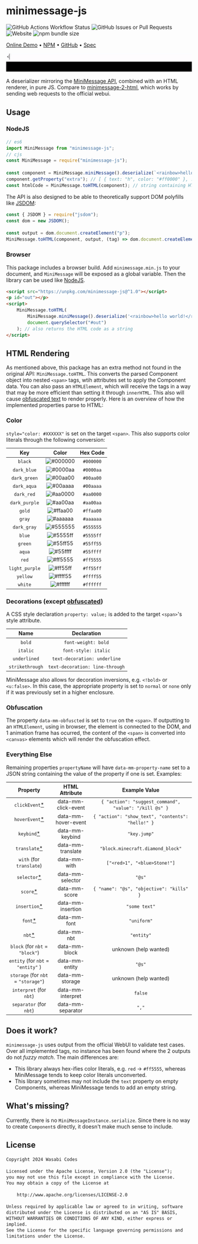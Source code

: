 # minimessage-js
![GitHub Actions Workflow Status](https://img.shields.io/github/actions/workflow/status/WasabiThumb/minimessage-js/node.js.yml)
![GitHub Issues or Pull Requests](https://img.shields.io/github/issues/WasabiThumb/minimessage-js)
![Website](https://img.shields.io/website?url=https%3A%2F%2Fwasabithumb.github.io%2Fminimessage-js%2F&label=demo)
![npm bundle size](https://img.shields.io/bundlephobia/min/minimessage-js)

[Online Demo](https://wasabithumb.github.io/minimessage-js/) &bull; [NPM](https://www.npmjs.com/package/minimessage-js) &bull; [GitHub](https://github.com/WasabiThumb/minimessage-js) &bull; [Spec](https://docs.advntr.dev/minimessage/format.html)

![Demo GIF](https://raw.githubusercontent.com/WasabiThumb/minimessage-js/master/doc/demo.gif)

A deserializer mirroring the [MiniMessage API](https://docs.advntr.dev/minimessage/api.html),
combined with an HTML renderer, in pure JS. 
Compare to [minimessage-2-html](https://www.npmjs.com/package/minimessage-2-html), which works by
sending web requests to the official webui.

## Usage
### NodeJS
```js
// es6
import MiniMessage from "minimessage-js";
// cjs
const MiniMessage = require("minimessage-js");

const component = MiniMessage.miniMessage().deserialize(`<rainbow>hello world!</rainbow>`);
component.getProperty("extra"); // [ { text: "h", color: "#ff0000" }, ... ]
const htmlCode = MiniMessage.toHTML(component); // string containing HTML code
```
The API is also designed to be able to theoretically support DOM polyfills like [JSDOM](https://www.npmjs.com/package/jsdom):
```js
const { JSDOM } = require("jsdom");
const dom = new JSDOM();

const output = dom.document.createElement("p");
MiniMessage.toHTML(component, output, (tag) => dom.document.createElement(tag));
```

### Browser
This package includes a browser build. Add ``minimessage.min.js`` to your document, and
``MiniMessage`` will be exposed as a global variable. Then the library can be used like
[NodeJS](#nodejs).
```html
<script src="https://unpkg.com/minimessage-js@^1.0"></script>
<p id="out"></p>
<script>
    MiniMessage.toHTML(
        MiniMessage.miniMessage().deserialize('<rainbow>hello world!</rainbow>'),
        document.querySelector("#out")
    ); // also returns the HTML code as a string
</script>
```

## HTML Rendering
As mentioned above, this package has an extra method not found in the original API:
``MiniMessage.toHTML``. This converts the parsed Component object into nested ``<span>`` tags,
wtih attributes set to apply the Component data. You can also pass an ``HTMLElement``, which will
receive the tags in a way that may be more efficient than setting it through ``innerHTML``. This also will
cause [obfuscated text](#obfuscation) to render properly. Here is an overview of how the implemented
properties parse to HTML:

### Color
``style="color: #XXXXXX"`` is set on the target `<span>`. This also supports color literals
through the following conversion:

| Key              | Color                                                    | Hex Code    |
| :--------------: | :------------------------------------------------------: | :---------: |
| ``black``        | ![#000000](https://placehold.co/15x15/000000/000000.svg) | ``#000000`` |
| ``dark_blue``    | ![#0000aa](https://placehold.co/15x15/0000aa/0000aa.png) | ``#0000aa`` |
| ``dark_green``   | ![#00aa00](https://placehold.co/15x15/00aa00/00aa00.png) | ``#00aa00`` |
| ``dark_aqua``    | ![#00aaaa](https://placehold.co/15x15/00aaaa/00aaaa.png) | ``#00aaaa`` |
| ``dark_red``     | ![#aa0000](https://placehold.co/15x15/aa0000/aa0000.png) | ``#aa0000`` |
| ``dark_purple``  | ![#aa00aa](https://placehold.co/15x15/aa00aa/aa00aa.png) | ``#aa00aa`` |
| ``gold``         | ![#ffaa00](https://placehold.co/15x15/ffaa00/ffaa00.png) | ``#ffaa00`` |
| ``gray``         | ![#aaaaaa](https://placehold.co/15x15/aaaaaa/aaaaaa.png) | ``#aaaaaa`` |
| ``dark_gray``    | ![#555555](https://placehold.co/15x15/555555/555555.png) | ``#555555`` |
| ``blue``         | ![#5555ff](https://placehold.co/15x15/5555ff/5555ff.png) | ``#5555ff`` |
| ``green``        | ![#55ff55](https://placehold.co/15x15/55ff55/55ff55.png) | ``#55ff55`` |
| ``aqua``         | ![#55ffff](https://placehold.co/15x15/55ffff/55ffff.png) | ``#55ffff`` |
| ``red``          | ![#ff5555](https://placehold.co/15x15/ff5555/ff5555.png) | ``#ff5555`` |
| ``light_purple`` | ![#ff55ff](https://placehold.co/15x15/ff55ff/ff55ff.png) | ``#ff55ff`` |
| ``yellow``       | ![#ffff55](https://placehold.co/15x15/ffff55/ffff55.png) | ``#ffff55`` |
| ``white``        | ![#ffffff](https://placehold.co/15x15/ffffff/ffffff.png) | ``#ffffff`` |

### Decorations (except [obfuscated](#obfuscation))
A CSS style declaration ``property: value;`` is added to the target ``<span>``'s style attribute.

| Name              | Declaration                       |
| :---------------: | :-------------------------------: |
| ``bold``          | ``font-weight: bold``             |
| ``italic``        | ``font-style: italic``            |
| ``underlined``    | ``text-decoration: underline``    |
| ``strikethrough`` | ``text-decoration: line-through`` |

MiniMessage also allows for decoration inversions, e.g. ``<!bold>`` or ``<u:false>``. In this case,
the appropriate property is set to ``normal`` or ``none`` only if it was previously set in a higher
enclosure.

### Obfuscation
The property ``data-mm-obfuscted`` is set to ``true`` on the ``<span>``. If outputting to an ``HTMLElement``,
using in browser, the element is connected to the DOM, and 1 animation frame has ocurred, the
content of the ``<span>`` is converted into ``<canvas>`` elements which will render the obfuscation effect.

### Everything Else
Remaining properties ``propertyName`` will have ``data-mm-property-name`` set to a JSON string containing the value of the property
if one is set. Examples:

| Property                                                                       | HTML Attribute      | Example Value                                            |
| :----------------------------------------------------------------------------: | :-----------------: | :------------------------------------------------------: |
| ``clickEvent``[*](https://docs.advntr.dev/minimessage/format.html#click)       | data-mm-click-event | ``{ "action": "suggest_command", "value": "/kill @s" }`` |
| ``hoverEvent``[*](https://docs.advntr.dev/minimessage/format.html#hover)       | data-mm-hover-event | ``{ "action": "show_text", "contents": "hello!" }``      |
| ``keybind``[*](https://docs.advntr.dev/minimessage/format.html#keybind)        | data-mm-keybind     | ``"key.jump"``                                           |
| ``translate``[*](https://docs.advntr.dev/minimessage/format.html#translatable) | data-mm-translate   | ``"block.minecraft.diamond_block"``                      |
| ``with`` (for ``translate``)                                                   | data-mm-with        | ``["<red>1", "<blue>Stone!"]``                           |
| ``selector``[*](https://docs.advntr.dev/minimessage/format.html#selector)      | data-mm-selector    | ``"@s"``                                                 |
| ``score``[*](https://docs.advntr.dev/minimessage/format.html#score)            | data-mm-score       | ``{ "name": "@s", "objective": "kills" } ``              |
| ``insertion``[*](https://docs.advntr.dev/minimessage/format.html#insertion)    | data-mm-insertion   | ``"some text"``                                          |
| ``font``[*](https://docs.advntr.dev/minimessage/format.html#font)              | data-mm-font        | ``"uniform"``                                            |
| ``nbt``[*](https://docs.advntr.dev/minimessage/format.html#nbt)                | data-mm-nbt         | ``"entity"``                                             |
| ``block`` (for ``nbt`` = ``"block"``)                                          | data-mm-block       | unknown (help wanted)                                    |
| ``entity`` (for ``nbt`` = ``"entity"`` )                                       | data-mm-entity      | ``"@s"``                                                 |
| ``storage`` (for ``nbt`` = ``"storage"``)                                      | data-mm-storage     | unknown (help wanted)                                    |
| ``interpret`` (for ``nbt``)                                                    | data-mm-interpret   | ``false``                                                |
| ``separator`` (for ``nbt``)                                                    | data-mm-separator   | ``","``                                                  |

## Does it work?
``minimessage-js`` uses output from the official WebUI to validate test cases. Over all implemented
tags, no instance has been found where the 2 outputs do not *fuzzy match*. The main differences
are:
- This library always hex-ifies color literals, e.g. ``red`` -> ``#ff5555``, whereas MiniMessage
  tends to keep color literals unconverted.
- This library sometimes may not include the ``text`` property on empty Components, whereas MiniMessage
  tends to add an empty string.

## What's missing?
Currently, there is no ``MiniMessageInstance.serialize``. Since there is no way to create ``Component``s
directly, it doesn't make much sense to include.

## License
```text
Copyright 2024 Wasabi Codes

Licensed under the Apache License, Version 2.0 (the "License");
you may not use this file except in compliance with the License.
You may obtain a copy of the License at

    http://www.apache.org/licenses/LICENSE-2.0

Unless required by applicable law or agreed to in writing, software
distributed under the License is distributed on an "AS IS" BASIS,
WITHOUT WARRANTIES OR CONDITIONS OF ANY KIND, either express or implied.
See the License for the specific language governing permissions and
limitations under the License.
```